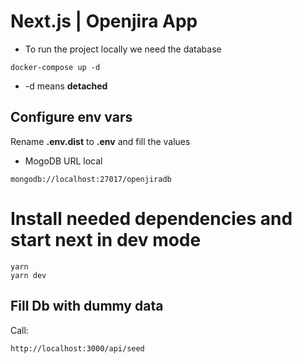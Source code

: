 # Next.js | Openjira App

- To run the project locally we need the database

```
docker-compose up -d
```

- -d means **detached**

## Configure env vars

Rename **.env.dist** to **.env** and fill the values

- MogoDB URL local

```
mongodb://localhost:27017/openjiradb
```

# Install needed dependencies and start next in dev mode

```
yarn
yarn dev
```

## Fill Db with dummy data

Call:

```
http://localhost:3000/api/seed
```
